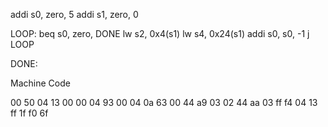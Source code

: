 addi s0, zero, 5
addi s1, zero, 0

LOOP:
beq s0, zero, DONE
lw s2, 0x4(s1)
lw s4, 0x24(s1)
addi s0, s0, -1
j LOOP

DONE:

Machine Code

00 50 04 13
00 00 04 93
00 04 0a 63
00 44 a9 03
02 44 aa 03
ff f4 04 13
ff 1f f0 6f
